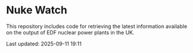 # Nuke Watch

This repository includes code for retrieving the latest information available on the output of EDF nuclear power plants in the UK.

Last updated: 2025-09-11 19:11